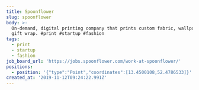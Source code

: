 ```yaml
---
title: Spoonflower
slug: spoonflower
body: >-
  On-demand, digital printing company that prints custom fabric, wallpaper, and
  gift wrap. #print #startup #fashion
tags:
  - print
  - startup
  - fashion
job_board_url: 'https://jobs.spoonflower.com/work-at-spoonflower/'
positions:
  - position: '{"type":"Point","coordinates":[13.4500108,52.4786533]}'
created_at: '2019-11-12T09:24:22.991Z'
---
```


